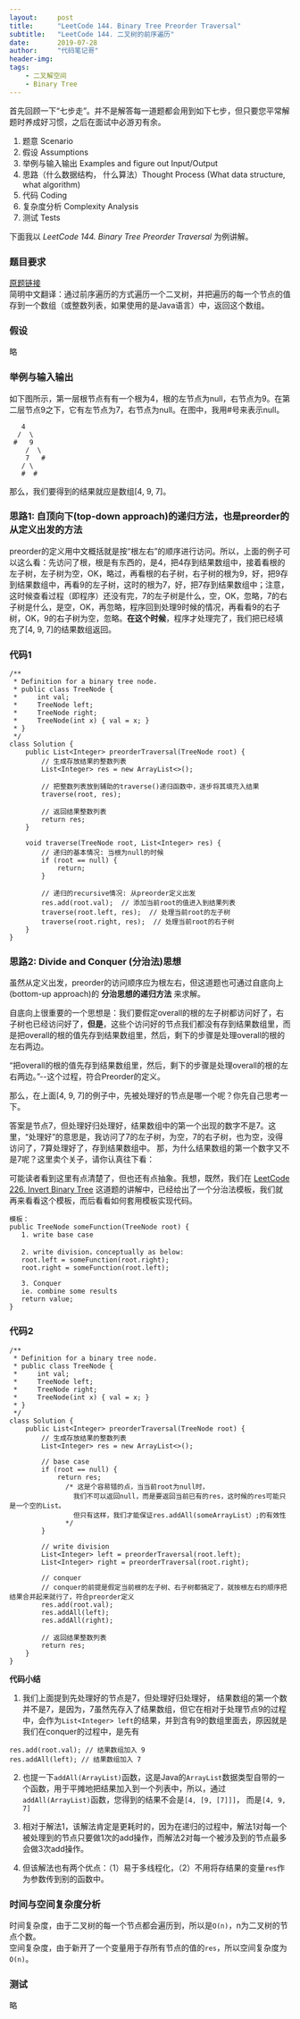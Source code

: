 ```yaml
---
layout:     post
title:      "LeetCode 144. Binary Tree Preorder Traversal"
subtitle:   "LeetCode 144. 二叉树的前序遍历"
date:       2019-07-28
author:     "代码笔记哥"
header-img:
tags:
    - 二叉解空间
    - Binary Tree
---
```

首先回顾一下“七步走”。并不是解答每一道题都会用到如下七步，但只要您平常解题时养成好习惯，之后在面试中必游刃有余。

1. 题意 Scenario
2. 假设 Assumptions
3. 举例与输入输出 Examples and figure out Input/Output
4. 思路（什么数据结构， 什么算法）Thought Process (What data structure, what algorithm)
5. 代码 Coding
6. 复杂度分析 Complexity Analysis
7. 测试 Tests

下面我以 *LeetCode 144. Binary Tree Preorder Traversal* 为例讲解。

### 题目要求
[原题链接](https://leetcode.com/problems/binary-tree-preorder-traversal/)  
简明中文翻译：通过前序遍历的方式遍历一个二叉树，并把遍历的每一个节点的值存到一个数组（或整数列表，如果使用的是Java语言）中，返回这个数组。

### 假设
略

### 举例与输入输出
如下图所示，第一层根节点有有一个根为4，根的左节点为null，右节点为9。在第二层节点9之下，它有左节点为7，右节点为null。在图中，我用#号来表示null。
```
   4
  /  \
 #   9
    /  \
    7   #
   / \
   #  #
```
那么，我们要得到的结果就应是数组[4, 9, 7]。

### 思路1: 自顶向下(top-down approach)的递归方法，也是preorder的从定义出发的方法
preorder的定义用中文概括就是按“根左右”的顺序进行访问。所以，上面的例子可以这么看：先访问了根，根是有东西的，是4，把4存到结果数组中，接着看根的左子树，左子树为空，OK，略过，再看根的右子树，右子树的根为9，好，把9存到结果数组中，再看9的左子树，这时的根为7，好，把7存到结果数组中；注意，这时候查看过程（即程序）还没有完，7的左子树是什么，空，OK，忽略，7的右子树是什么，是空，OK，再忽略，程序回到处理9时候的情况，再看看9的右子树，OK，9的右子树为空，忽略。**在这个时候**，程序才处理完了，我们把已经填充了[4, 9, 7]的结果数组返回。

### 代码1
```
/**
 * Definition for a binary tree node.
 * public class TreeNode {
 *     int val;
 *     TreeNode left;
 *     TreeNode right;
 *     TreeNode(int x) { val = x; }
 * }
 */
class Solution {
    public List<Integer> preorderTraversal(TreeNode root) {
        // 生成存放结果的整数列表
        List<Integer> res = new ArrayList<>();

        // 把整数列表放到辅助的traverse()递归函数中，逐步将其填充入结果
        traverse(root, res);

        // 返回结果整数列表
        return res;
    }

    void traverse(TreeNode root, List<Integer> res) {
        // 递归的基本情况: 当根为null的时候
        if (root == null) {
            return;
        }

        // 递归的recursive情况: 从preorder定义出发
        res.add(root.val);  // 添加当前root的值进入到结果列表
        traverse(root.left, res);  // 处理当前root的左子树
        traverse(root.right, res);  // 处理当前root的右子树
    }
}
```

### 思路2: Divide and Conquer (分治法)思想
虽然从定义出发，preorder的访问顺序应为根左右，但这道题也可通过自底向上(bottom-up approach)的 **分治思想的递归方法** 来求解。

自底向上很重要的一个思想是：我们要假定overall的根的左子树都访问好了，右子树也已经访问好了，**但是**，这些个访问好的节点我们都没有存到结果数组里，而是把overall的根的值先存到结果数组里，然后，剩下的步骤是处理overall的根的左右两边。  

“把overall的根的值先存到结果数组里，然后，剩下的步骤是处理overall的根的左右两边。”--这个过程，符合Preorder的定义。

那么，在上面[4, 9, 7]的例子中，先被处理好的节点是哪一个呢？你先自己思考一下。


答案是节点7，但处理好归处理好，结果数组中的第一个出现的数字不是7。这里，“处理好”的意思是，我访问了7的左子树，为空，7的右子树，也为空，没得访问了，7算处理好了，存到结果数组中。 那，为什么结果数组的第一个数字又不是7呢？这里卖个关子，请你认真往下看：

可能读者看到这里有点清楚了，但也还有点抽象。我想，既然，我们在 [LeetCode 226. Invert Binary Tree](../../../../2019/06/10/LC-226-invert-binary-tree/) 这道题的讲解中，已经给出了一个分治法模板，我们就再来看看这个模板，而后看看如何套用模板实现代码。

```
模板：
public TreeNode someFunction(TreeNode root) {
   1. write base case

   2. write division，conceptually as below:
   root.left = someFunction(root.right);
   root.right = someFunction(root.left);

   3. Conquer
   ie. combine some results
   return value;
}
```

### 代码2
```
/**
 * Definition for a binary tree node.
 * public class TreeNode {
 *     int val;
 *     TreeNode left;
 *     TreeNode right;
 *     TreeNode(int x) { val = x; }
 * }
 */
class Solution {
    public List<Integer> preorderTraversal(TreeNode root) {
        // 生成存放结果的整数列表
        List<Integer> res = new ArrayList<>();

        // base case
        if (root == null) {
            return res;
              /* 这是个容易错的点，当当前root为null时，
                我们不可以返回null，而是要返回当前已有的res，这时候的res可能只是一个空的List。
                但只有这样，我们才能保证res.addAll(someArrayList）;的有效性
              */
        }

        // write division
        List<Integer> left = preorderTraversal(root.left);
        List<Integer> right = preorderTraversal(root.right);

        // conquer
        // conquer的前提是假定当前根的左子树、右子树都搞定了，就按根左右的顺序把结果合并起来就行了，符合preorder定义
        res.add(root.val);
        res.addAll(left);
        res.addAll(right);

        // 返回结果整数列表
        return res;
    }
}
```

**代码小结**  
1. 我们上面提到先处理好的节点是7，但处理好归处理好， 结果数组的第一个数并不是7，是因为，7虽然先存入了结果数组，但它在相对于处理节点9的过程中，会作为`List<Integer> left`的结果，并到含有9的数组里面去，原因就是我们在conquer的过程中，是先有
```
res.add(root.val); // 结果数组加入 9
res.addAll(left); // 结果数组加入 7
```

2. 也提一下`addAll(ArrayList)`函数，这是Java的`ArrayList`数据类型自带的一个函数，用于平摊地把结果加入到一个列表中，所以，通过`addAll(ArrayList)`函数，您得到的结果不会是`[4, [9, [7]]]`， 而是`[4, 9, 7]`

3. 相对于解法1，该解法肯定是更耗时的，因为在递归的过程中，解法1对每一个被处理到的节点只要做1次的add操作，而解法2对每一个被涉及到的节点最多会做3次add操作。

4. 但该解法也有两个优点：（1）易于多线程化，（2）不用将存结果的变量`res`作为参数传到别的函数中。

### 时间与空间复杂度分析
时间复杂度，由于二叉树的每一个节点都会遍历到，所以是`O(n)`，n为二叉树的节点个数。  
空间复杂度，由于新开了一个变量用于存所有节点的值的`res`，所以空间复杂度为`O(n)`。

### 测试
略
